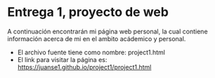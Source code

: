 # Entrega 1, proyecto de web
A continuación encontrarán mi página web personal, la cual contiene información acerca de mi en el ambito acádemico y personal.
* El archivo fuente tiene como nombre: project1.html
* El link para visitar la página es: https://juanse1.github.io/project1/project1.html
